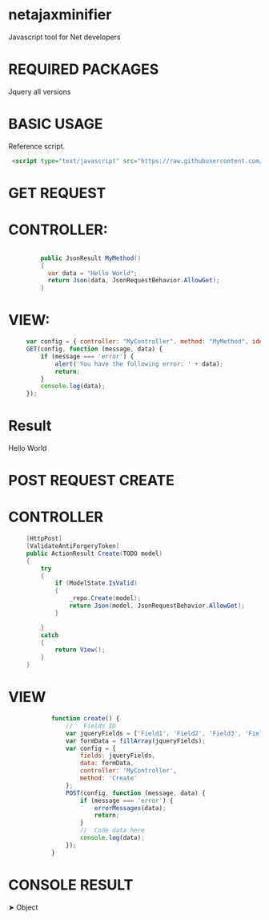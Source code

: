 # netajaxminifier
Javascript tool for Net developers

# REQUIRED PACKAGES
   Jquery all versions

# BASIC USAGE
   Reference script.
  ```html
   <script type="text/javascript" src="https://raw.githubusercontent.com/HiroshixD/netajaxminifier/master/netajaxminifier1.0.1.min.js"></script>
   ```
   # GET REQUEST
   
   # CONTROLLER:
   ```C#

            public JsonResult MyMethod()
            {
              var data = "Hello World";
              return Json(data, JsonRequestBehavior.AllowGet);
            }

   ```
   # VIEW:  
   
   ```javascript
        var config = { controller: "MyController", method: "MyMethod", identifier: false };
        GET(config, function (message, data) {
            if (message === 'error') {
                alert('You have the following error: ' + data);
                return;
            }
            console.log(data);
        });
```
   
   # Result
   Hello World
   
   # POST REQUEST CREATE
   
   # CONTROLLER
   ```c#
        [HttpPost]
        [ValidateAntiForgeryToken]
        public ActionResult Create(TODO model)
        {
            try
            {
                if (ModelState.IsValid)
                {
                    _repo.Create(model);
                    return Json(model, JsonRequestBehavior.AllowGet);
                }

            }
            catch
            {
                return View();
            }
        }
```

# VIEW
```javascript
            function create() {
                //   Fields ID
                var jqueryFields = ['Field1', 'Field2', 'Field3', 'Field4'];
                var formData = fillArray(jqueryFields);
                var config = {
                    fields: jqueryFields,
                    data: formData,
                    controller: 'MyController',
                    method: 'Create'
                };
                POST(config, function (message, data) {
                    if (message === 'error') {
                        errorMessages(data);
                        return;
                    }
                    //  Code data here
                    console.log(data);
                });
            }
```

# CONSOLE RESULT
&#10148; Object
